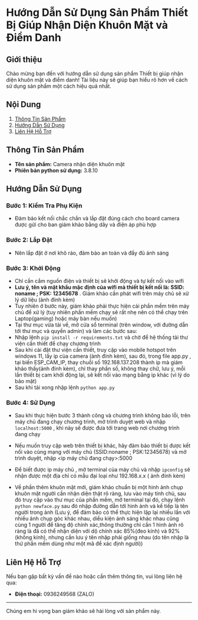 # Hướng Dẫn Sử Dụng Sản Phẩm Thiết Bị Giúp Nhận Diện Khuôn Mặt và Điểm Danh
## Giới thiệu
Chào mừng bạn đến với hướng dẫn sử dụng sản phẩm Thiết bị giúp nhận diện khuôn mặt và điểm danh! Tài liệu này sẽ giúp bạn hiểu rõ hơn về cách sử dụng sản phẩm một cách hiệu quả nhất.

## Nội Dung

1. [Thông Tin Sản Phẩm](#thong-tin-san-pham)
2. [Hướng Dẫn Sử Dụng](#huong-dan-su-dung)
3. [Liên Hệ Hỗ Trợ](#lien-he-ho-tro)

## Thông Tin Sản Phẩm

- **Tên sản phẩm:** Camera nhận diện khuôn mặt
- **Phiên bản python sử dụng:** 3.8.10
## Hướng Dẫn Sử Dụng

### Bước 1: Kiểm Tra Phụ Kiện
- Đảm bảo kết nối chắc chắn và lắp đặt đúng cách cho board camera được gửi cho ban giám khảo bằng dây và điện áp phù hợp

### Bước 2: Lắp Đặt
- Nên lắp đặt ở nơi khô ráo, đảm bảo an toàn và đầy đủ ánh sáng

### Bước 3: Khởi Động
- Chỉ cần cắm nguồn điện và thiết bị sẽ khởi động và tự kết nối vào wifi
-  **Lưu ý, tên và mật khẩu mặc định của wifi mà thiết bị kết nối là: SSID: noname ; PSK: 12345678** . Giám khảo cần phát wifi trên máy chủ sẽ xử lý dữ liệu (ảnh đính kèm)
-  Tuy nhiên ở bước này, giám khảo phải thực hiện cài phần mềm trên máy chủ để xử lý (tuy nhiên phần mềm chạy sẽ rất nhẹ nên có thể chạy trên Laptop(gaming) hoặc máy bàn nếu muốn)
-  Tại thư mục vừa tải về, mở cửa sổ terminal (trên window, với đường dẫn tới thư mục và quyền admin) và làm các bước sau:
-  Nhập lệnh  ``pip install -r requirements.txt`` và chờ để hệ thống tải thư viện cần thiết để chạy chương trình
- Sau khi cài đặt thư viện cần thiết, truy cập vào mobile hotspot trên windows 11, lấy ip của camera (ảnh đính kèm), sau đó, trong file app.py , tại biến ESP_CAM_IP, thay chuỗi số 192.168.137.208 thành ip mà giám khảo thấy(ảnh đính kèm), chỉ thay phần số, không thay chữ, lưu ý, mỗi lần thiết bị cam khởi động lại, sẽ kết nối vào mạng bằng ip khác (vì lý do bảo mật)
- Sau khi tải xong nhập lệnh ``python app.py``


### Bước 4: Sử Dụng
- Sau khi thực hiện bước 3 thành công và chương trình không báo lỗi, trên máy chủ đang chạy chương trình, mở trình duyệt web và nhập ``localhost:5000`` , khi này sẽ được đưa tới trang web nơi chương trình đang chạy
- Nếu muốn truy cập web trên thiết bị khác, hãy đảm bảo thiết bị được kết nối vào cùng mạng với máy chủ (SSID:noname ; PSK:12345678) và mở trình duyệt, nhập <ip máy chủ đang chạy>:5000 
- Để biết được ip máy chủ , mở terminal của máy chủ và nhập ``ipconfig`` sẽ nhận được một địa chỉ có mẫu đại loại như 192.168.x.x ( ảnh đính kèm)

- Về phần thêm khuôn mặt mới, giám khảo chuẩn bị một hình ảnh chụp khuôn mặt người cần nhận diện thật rõ ràng, lưu vào máy tính chủ, sau đó truy cập vào thư mục của phần mềm, mở terminal tại đó, chạy lệnh ``python newface.py`` sau đó nhập đường dẫn tới hình ảnh và kế tiếp là tên người trong ảnh (Lưu ý, để đảm bảo có thể thực hiện lặp lại nhiều lần với nhiều ảnh chụp góc khác nhau, diều kiện ánh sáng khác nhau cũng cùng 1 người để tăng độ chính xác,thông thường chỉ cần 1 hình ảnh rõ ràng là đã có thể nhận diện với dộ chính xác 85%(đeo kính) và 92%(không kính), nhưng cần lưu ý tên nhập phải giống nhau (do tên nhập là thứ phần mềm dùng như một mã để xác định người))

## Liên Hệ Hỗ Trợ

Nếu bạn gặp bất kỳ vấn đề nào hoặc cần thêm thông tin, vui lòng liên hệ qua:
- **Điện thoại:** 0936249568 (ZALO)

---
Chúng em hi vọng ban giám khảo sẽ hài lòng với sản phẩm này.
